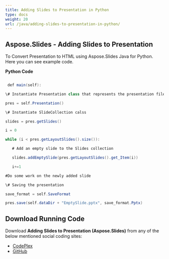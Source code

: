 ```yaml
---
title: Adding Slides to Presentation in Python
type: docs
weight: 20
url: /java/adding-slides-to-presentation-in-python/
---
```


## **Aspose.Slides - Adding Slides to Presentation**
To Convert Presentation to HTML using Aspose.Slides Java for Python. Here you can see example code.

**Python Code**

``` java

 def main(self):

\# Instantiate Presentation class that represents the presentation file

pres = self.Presentation()

\# Instantiate SlideCollection calss

slides = pres.getSlides()

i = 0

while (i < pres.getLayoutSlides().size()):

   # Add an empty slide to the Slides collection

   slides.addEmptySlide(pres.getLayoutSlides().get_Item(i))

   i+=1

#Do some work on the newly added slide

\# Saving the presentation

save_format = self.SaveFormat

pres.save(self.dataDir + "EmptySlide.pptx", save_format.Pptx)

```
## **Download Running Code**
Download **Adding Slides to Presentation (Aspose.Slides)** from any of the below mentioned social coding sites:

- [CodePlex](https://asposeslidesjavapython.codeplex.com/releases/view/620922)
- [GitHub](https://github.com/aspose-slides/Aspose.Slides-for-Java/releases/tag/Aspose.Slides_Java_for_Python-v1.0)
